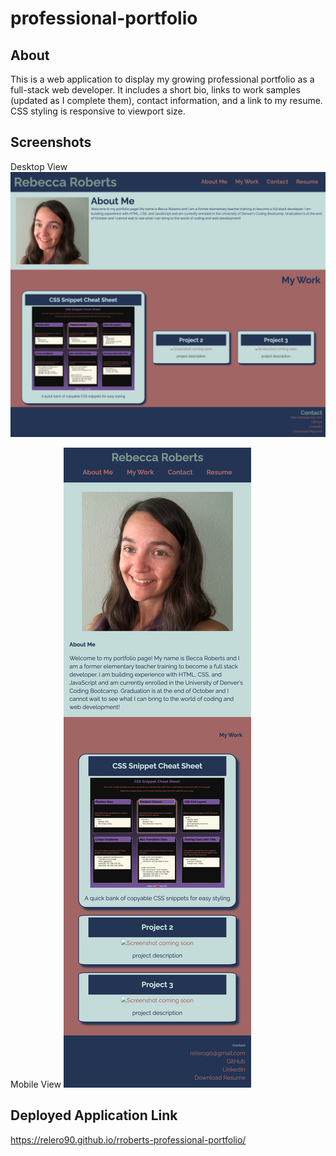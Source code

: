 # professional-portfolio

## About

This is a web application to display my growing professional portfolio as a full-stack web developer. It includes a short bio, links to work samples (updated as I complete them), contact information, and a link to my resume. CSS styling is responsive to viewport size.

## Screenshots

Desktop View
!["A professional portfolio webpage with a header, navigation bar, headshot, bio section, project examples, and a footer containing contact information"](./assets/webapp-screenshot.png)

Mobile View
!["A mobile view of the same web application"](./assets/webapp-screenshot-mobile.png)

## Deployed Application Link

https://relero90.github.io/rroberts-professional-portfolio/
